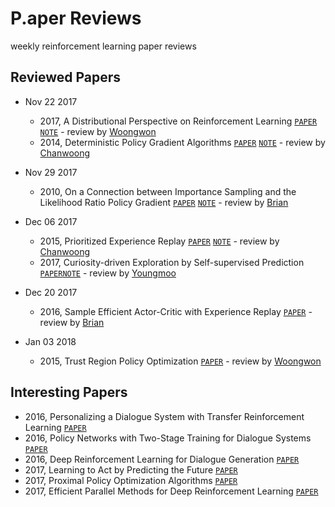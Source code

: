 # P.aper Reviews
weekly reinforcement learning paper reviews

## Reviewed Papers

* Nov 22 2017
  - 2017, A Distributional Perspective on Reinforcement Learning [`PAPER`](https://arxiv.org/abs/1707.06887) [`NOTE`](https://github.com/rlcode/paper-reviews/blob/master/C51.md) - review by [Woongwon](https://github.com/orgs/rlcode/people/dnddnjs)
  - 2014, Deterministic Policy Gradient Algorithms [`PAPER`](http://proceedings.mlr.press/v32/silver14.pdf) [`NOTE`](https://github.com/rlcode/paper-reviews/blob/master/DPG.md) - review by [Chanwoong](https://github.com/orgs/rlcode/people/jcwleo)
* Nov 29 2017
  - 2010, On a Connection between Importance Sampling and the Likelihood Ratio Policy Gradient [`PAPER`](http://rll.berkeley.edu/~jietang/pubs/nips10_Tang.pdf) [`NOTE`](https://github.com/rlcode/paper-reviews/blob/master/IS.md)  - review by [Brian](https://github.com/orgs/rlcode/people/wooridle)

* Dec 06 2017
  - 2015, Prioritized Experience Replay [`PAPER`](https://arxiv.org/abs/1511.05952) [`NOTE`](https://github.com/rlcode/paper-reviews/blob/master/PER.md) - review by [Chanwoong](https://github.com/orgs/rlcode/people/jcwleo)
  - 2017, Curiosity-driven Exploration by Self-supervised Prediction [`PAPER`](https://arxiv.org/pdf/1705.05363.pdf)[`NOTE`](https://github.com/rlcode/paper-reviews/blob/master/NoRewardRL.md) - review by [Youngmoo](https://github.com/orgs/rlcode/people/zzing0907)

* Dec 20 2017
  - 2016, Sample Efficient Actor-Critic with Experience Replay [`PAPER`](https://arxiv.org/abs/1611.01224) - review by [Brian](https://github.com/orgs/rlcode/people/wooridle)

* Jan 03 2018
  - 2015, Trust Region Policy Optimization [`PAPER`](https://arxiv.org/pdf/1502.05477.pdf) - review by [Woongwon](https://github.com/orgs/rlcode/people/dnddnjs)


## Interesting Papers
- 2016, Personalizing a Dialogue System with Transfer Reinforcement Learning [`PAPER`](https://arxiv.org/pdf/1610.02891.pdf)
- 2016, Policy Networks with Two-Stage Training for Dialogue Systems [`PAPER`](https://arxiv.org/abs/1606.03152)
- 2016, Deep Reinforcement Learning for Dialogue Generation [`PAPER`](https://arxiv.org/abs/1606.01541)
- 2017, Learning to Act by Predicting the Future [`PAPER`](https://arxiv.org/pdf/1611.01779.pdf)
- 2017, Proximal Policy Optimization Algorithms [`PAPER`](https://arxiv.org/pdf/1707.06347.pdf)
- 2017, Efficient Parallel Methods for Deep Reinforcement Learning [`PAPER`](https://arxiv.org/abs/1705.04862.pdf)
